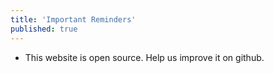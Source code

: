 ```yaml
---
title: 'Important Reminders'
published: true
---
```


* This website is open source. Help us improve it on github.